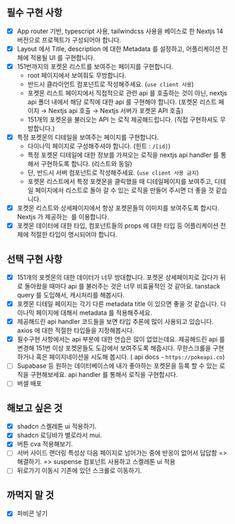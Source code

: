 ## 필수 구현 사항

- [x] App router 기반, typescript 사용, tailwindcss 사용을 베이스로 한 Nextjs 14 버전으로 프로젝트가 구성되어야 합니다.
- [x] Layout 에서 Title, description 에 대한 Metadata 를 설정하고, 어플리케이션 전체에 적용될 UI 를 구현합니다.
- [x] 151번까지의 포켓몬 리스트를 보여주는 페이지를 구현합니다.
  - root 페이지에서 보여줘도 무방합니다.
  - 반드시 클라이언트 컴포넌트로 작성해주세요. (`use client 사용`)
  - 포켓몬 리스트 페이지에서 직접적으로 관련 api 를 호출하는 것이 아닌, nextjs api 폴더 내에서 해당 로직에 대한 api 를 구현해야 합니다. (포켓몬 리스트 페이지 → Nextjs api 호출 → Nextjs 서버가 포켓몬 API 호출)
  - 151개의 포켓몬을 불러오는 API 는 로직 제공해드립니다. (직접 구현하셔도 무방합니다.)
- [x] 특정 포켓몬의 디테일을 보여주는 페이지를 구현합니다.
  - 다이나믹 페이지로 구성해주셔야 합니다. (힌트 : `/[id]`)
  - 특정 포켓몬 디테일에 대한 정보를 가져오는 로직을 nextjs api handler 를 통해서 구현하도록 합니다. (리스트와 동일)
  - 단, 반드시 서버 컴포넌트로 작성해주세요. (`use client 사용 금지`)
  - 포켓몬 리스트에서 특정 포켓몬을 클릭했을 때 디테일페이지를 보여주고, 디테일 페이지에서 리스트로 돌아 갈 수 있는 로직을 만들어 주시면 더 좋을 것 같습니다.
- [x] 포켓몬 리스트와 상세페이지에서 항상 포켓몬들의 이미지를 보여주도록 합시다. Nextjs 가 제공하는 <Image> 를 이용합니다.
- [x] 포켓몬 데이터에 대한 타입, 컴포넌트들의 props 에 대한 타입 등 어플리케이션 전체에 적절한 타입이 명시되어야 합니다.

## 선택 구현 사항

- [x] 151개의 포켓몬의 대한 데이터가 너무 방대합니다. 포켓몬 상세페이지로 갔다가 뒤로 돌아왔을 때마다 api 를 불러주는 것은 너무 비효율적인 것 같아요. tanstack query 를 도입해서, 캐시처리를 해봅시다.
- [x] 포켓몬 디테일 페이지는 각기 다른 metadata title 이 있으면 좋을 것 같습니다. 다이나믹 페이지에 대해서 metadata 를 적용해주세요.
- [x] 제공해드린 api handler 코드들을 보면 타입 추론에 많이 사용되고 있습니다. axios 에 대한 적절한 타입들을 지정해봅시다.
- [x] 필수구현 사항에서는 api 부분에 대한 연습은 많이 없었는데요. 제공해드린 api 를 변경해 151번 이상 포켓몬들도 도감에서 보여주도록 해줍시다. 무한스크롤을 구현하거나 혹은 페이지네이션을 시도해 봅시다. ( api docs - `https://pokeapi.co`)
- [ ] Supabase 등 원하는 데이터베이스에 내가 좋아하는 포켓몬을 등록 할 수 있는 로직을 구현해보세요. api handler 를 통해서 로직을 구현합시다.
- [ ] 버셀 배포

## 해보고 싶은 것

- [x] shadcn 스켈레톤 ui 적용하기.
- [x] shadcn 로딩바가 별로라서 mui.
- [x] 버튼 cva 적용해보기.
- [ ] 서버 사이드 랜더링 특성상 다음 페이지로 넘어가는 중에 반응이 없어서 답답함 => 해결하기. => suspense 컴포넌트 사용하고 스켈레톤 ui 적용
- [ ] 뒤로가기 이동시 기존에 있던 스크롤로 이동하기.

## 까먹지 말 것

- [x] 파비콘 넣기
